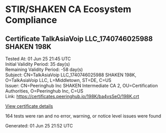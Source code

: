 # STIR/SHAKEN CA Ecosystem Compliance

## Certificate TalkAsiaVoip LLC_1740746025988 SHAKEN 198K

Tested At: 01 Jun 25 21:45 UTC\
Initial Validity Period: 35 day(s)\
Remaining Validity Period: -58 day(s)\
Subject: CN=TalkAsiaVoip LLC_1740746025988 SHAKEN 198K, O=TalkAsiaVoip LLC, L=Middletown, ST=DE, C=US\
Issuer: CN=Peeringhub Inc SHAKEN Intermediate CA 2, OU=Certification Authorities, O=Peeringhub Inc, C=US\
Link: https://certificates.peeringhub.io/198K/ba4vsSeO/198K.crt

[View certificate details](https://x509.io/?cert=MIIDODCCAt6gAwIBAgIRAJUTs0tk45YoUOLA9MSBy9wwCgYIKoZIzj0EAwIwfDELMAkGA1UEBhMCVVMxFzAVBgNVBAoMDlBlZXJpbmdodWIgSW5jMSIwIAYDVQQLDBlDZXJ0aWZpY2F0aW9uIEF1dGhvcml0aWVzMTAwLgYDVQQDDCdQZWVyaW5naHViIEluYyBTSEFLRU4gSW50ZXJtZWRpYXRlIENBIDIwHhcNMjUwMjI4MTIzMzQ1WhcNMjUwNDA0MTIzMzEzWjB%2FMQswCQYDVQQGEwJVUzELMAkGA1UECAwCREUxEzARBgNVBAcMCk1pZGRsZXRvd24xGTAXBgNVBAoMEFRhbGtBc2lhVm9pcCBMTEMxMzAxBgNVBAMMKlRhbGtBc2lhVm9pcCBMTENfMTc0MDc0NjAyNTk4OCBTSEFLRU4gMTk4SzBZMBMGByqGSM49AgEGCCqGSM49AwEHA0IABN48BrTPy6dAAUkMcXq%2B7mlhGDyLtuK0XHAYyJ45ysM%2FDdOxNX5YALbkoNUXxHXD%2F3wypg%2BWTvq6GXIb4%2Bk3iJSjggE8MIIBODAOBgNVHQ8BAf8EBAMCB4AwDAYDVR0TAQH%2FBAIwADAdBgNVHQ4EFgQUSfl3sSs1dhlHyZu%2Bapw6QB3DIZYwHwYDVR0jBBgwFoAUrqFzUYgpVxHKDKn0sQpuTrhLTQcwFwYDVR0gBBAwDjAMBgpghkgBhv8JAQEEMBYGCCsGAQUFBwEaBAowCKAGFgQxOThLMIGmBgNVHR8EgZ4wgZswgZigOqA4hjZodHRwczovL2F1dGhlbnRpY2F0ZS1hcGkuaWNvbmVjdGl2LmNvbS9kb3dubG9hZC92MS9jcmyiWqRYMFYxFDASBgNVBAcMC0JyaWRnZXdhdGVyMQswCQYDVQQIDAJOSjETMBEGA1UEAwwKU1RJLVBBIENSTDELMAkGA1UEBhMCVVMxDzANBgNVBAoMBlNUSS1QQTAKBggqhkjOPQQDAgNIADBFAiEAv8NgwUQyVaqipSsbooVpBchw9Sa0WEOWLPtBXxooK84CIHXceOVawJ1wYQqR7t%2B%2BaHaDr%2Ba4ErwcdMkpYj3S7AlP)

164 tests were ran and no error, warning, or notice level issues were found


Generated: 01 Jun 25 21:52 UTC